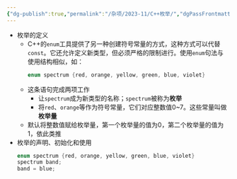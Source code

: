 ```yaml
---
{"dg-publish":true,"permalink":"/杂项/2023-11/C++枚举/","dgPassFrontmatter":true}
---
```


- 枚举的定义
	- C++的`enum`工具提供了另一种创建符号常量的方式，这种方式可以代替`const`。它还允许定义新类型，但必须严格的限制进行。使用`enum`句法与使用结构相似，如：
		```cpp
		enum spectrum {red, orange, yellow, green, blue, violet}
		```
	- 这条语句完成两项工作
		- 让`spectrum`成为新类型的名称；`spectrum`被称为**枚举**
		- 将`red`、`orange`等作为符号常量，它们对应整数值0~7。这些常量叫做**枚举量**
	- 默认将整数值赋给枚举量，第一个枚举量的值为0，第二个枚举量的值为1，依此类推
- 枚举的声明、初始化和使用
	```cpp
	enum spectrum {red, orange, yellow, green, blue, violet}
	spectrum band;
	band = blue;
	```